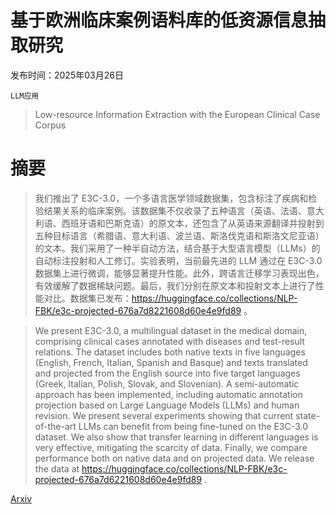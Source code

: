 # 基于欧洲临床案例语料库的低资源信息抽取研究

发布时间：2025年03月26日

`LLM应用`

> Low-resource Information Extraction with the European Clinical Case Corpus

# 摘要

> 我们推出了 E3C-3.0，一个多语言医学领域数据集，包含标注了疾病和检验结果关系的临床案例。该数据集不仅收录了五种语言（英语、法语、意大利语、西班牙语和巴斯克语）的原文本，还包含了从英语来源翻译并投射到五种目标语言（希腊语、意大利语、波兰语、斯洛伐克语和斯洛文尼亚语）的文本。我们采用了一种半自动方法，结合基于大型语言模型（LLMs）的自动标注投射和人工修订。实验表明，当前最先进的 LLM 通过在 E3C-3.0 数据集上进行微调，能够显著提升性能。此外，跨语言迁移学习表现出色，有效缓解了数据稀缺问题。最后，我们分别在原文本和投射文本上进行了性能对比。数据集已发布：https://huggingface.co/collections/NLP-FBK/e3c-projected-676a7d8221608d60e4e9fd89 。


> We present E3C-3.0, a multilingual dataset in the medical domain, comprising clinical cases annotated with diseases and test-result relations. The dataset includes both native texts in five languages (English, French, Italian, Spanish and Basque) and texts translated and projected from the English source into five target languages (Greek, Italian, Polish, Slovak, and Slovenian). A semi-automatic approach has been implemented, including automatic annotation projection based on Large Language Models (LLMs) and human revision. We present several experiments showing that current state-of-the-art LLMs can benefit from being fine-tuned on the E3C-3.0 dataset. We also show that transfer learning in different languages is very effective, mitigating the scarcity of data. Finally, we compare performance both on native data and on projected data. We release the data at https://huggingface.co/collections/NLP-FBK/e3c-projected-676a7d6221608d60e4e9fd89 .

[Arxiv](https://arxiv.org/abs/2503.20568)